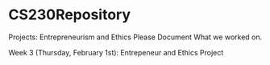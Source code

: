 # CS230Repository
Projects: Entrepreneurism and Ethics
Please Document What we worked on.

Week 3 (Thursday, February 1st):
Entrepeneur and Ethics Project
